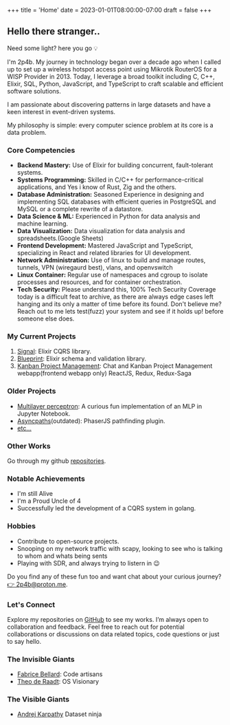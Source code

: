 +++
title = 'Home'
date = 2023-01-01T08:00:00-07:00
draft = false
+++

## Hello there stranger..

Need some light? here you go 💡

I'm 2p4b. My journey in technology began over a decade ago when I called up to set up a wireless hotspot access point using Mikrotik RouterOS for a WISP Provider in 2013. 
Today, I leverage a broad toolkit including C, C++, Elixir, SQL, Python, JavaScript, and TypeScript to craft scalable and efficient software solutions.

I am passionate about discovering patterns in large datasets and have a keen interest in event-driven systems. 

My philosophy is simple: every computer science problem at its core is a data problem.


### Core Competencies
- **Backend Mastery:** Use of Elixir for building concurrent, fault-tolerant systems.
- **Systems Programming:** Skilled in C/C++ for performance-critical applications, and Yes i know of Rust, Zig and the others.
- **Database Administration:** Seasoned Experience in designing and implementing SQL databases with efficient queries in PostgreSQL and MySQL or a complete rewrite of a datastore.
- **Data Science & ML:** Experienced in Python for data analysis and machine learning.
- **Data Visualization:** Data visualization for data analysis and spreadsheets.(Google Sheets)
- **Frontend Development:** Mastered JavaScript and TypeScript, specializing in React and related libraries for UI development.
- **Network Administration:** Use of linux to build and manage routes, tunnels, VPN (wiregaurd best), vlans, and openvswitch
- **Linux Container:** Regular use of namespaces and cgroup to isolate processes and resources, and for container orchestration.
- **Tech Security:** Please understand this, 100% Tech Security Coverage today is a difficult feat to archive, as there are always edge cases left hanging and its only a matter of time before its found. Don't believe me? Reach out to me lets test(fuzz) your system and see if it holds up! before someone else does.


### My Current Projects
1. [Signal](https://github.com/2p4b/signal): Elixir CQRS library.
2. [Blueprint](https://github.com/2p4b/blueprint): Elixir schema and validation library.
3. [Kanban Project Management](https://github.com/2p4b/octal-clients): Chat and Kanban Project Management webapp(frontend webapp only) ReactJS, Redux, Redux-Saga

### Older Projects
- [Multilayer perceptron](https://github.com/2p4b/backprop): A curious fun implementation of an MLP in Jupyter Notebook.
- [Asyncpaths](https://github.com/2p4b/AsyncPaths)(outdated): PhaserJS pathfinding plugin.
- [etc...](https://github.com/2p4b?tab=repositories)


### Other Works
Go through my github [repositories](@https://github.com/2p4b).

### Notable Achievements
- I'm still Alive
- I'm a Proud Uncle of 4
- Successfully led the development of a CQRS system in golang.

### Hobbies
- Contribute to open-source projects.
- Snooping on my network traffic with scapy, looking to see who is talking to whom and whats being sents
- Playing with SDR, and always trying to listern in 😉

Do you find any of these fun too and want chat about your curious journey? [👉 2p4b@proton.me](mailto:2p4b@proton.me). 

### Let's Connect
Explore my repositories on [GitHub](https://github.com/2p4b) to see my works. I’m always open to collaboration and feedback. Feel free to reach out for potential collaborations or discussions on data related topics, code questions or just to say hello.

### The Invisible Giants
- [Fabrice Bellard](https://bellard.org): Code artisans
- [Theo de Raadt](https://www.theos.com/deraadt/): OS Visionary

### The Visible Giants
- [Andrej Karpathy](https://karpathy.ai/) Dataset ninja 

